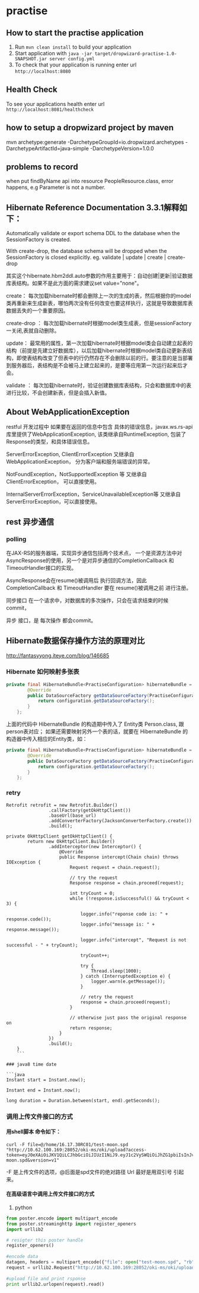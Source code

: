 # practise

How to start the practise application
---

1. Run `mvn clean install` to build your application
1. Start application with `java -jar target/dropwizard-practise-1.0-SNAPSHOT.jar server config.yml`
1. To check that your application is running enter url `http://localhost:8080`

Health Check
---

To see your applications health enter url `http://localhost:8081/healthcheck`

## how to setup a dropwizard project by maven

mvn archetype:generate -DarchetypeGroupId=io.dropwizard.archetypes -DarchetypeArtifactId=java-simple -DarchetypeVersion=1.0.0

## problems to record

when put findByName api into resource PeopleResource.class, error happens, e.g Parameter is not a number.

## Hibernate Reference Documentation 3.3.1解释如下：

Automatically validate or export schema DDL to the database when the SessionFactory is created.

With create-drop, the database schema will be dropped when the SessionFactory is closed explicitly.
eg. validate | update | create | create-drop



其实这个hibernate.hbm2ddl.auto参数的作用主要用于：自动创建|更新|验证数据库表结构。如果不是此方面的需求建议set value="none"。

create：
   每次加载hibernate时都会删除上一次的生成的表，然后根据你的model类再重新来生成新表，哪怕两次没有任何改变也要这样执行，这就是导致数据库表数据丢失的一个重要原因。

create-drop ：
    每次加载hibernate时根据model类生成表，但是sessionFactory一关闭,表就自动删除。

update：
    最常用的属性，第一次加载hibernate时根据model类会自动建立起表的结构（前提是先建立好数据库），以后加载hibernate时根据model类自动更新表结构，即使表结构改变了但表中的行仍然存在不会删除以前的行。要注意的是当部署到服务器后，表结构是不会被马上建立起来的，是要等应用第一次运行起来后才会。

validate ：
    每次加载hibernate时，验证创建数据库表结构，只会和数据库中的表进行比较，不会创建新表，但是会插入新值。


## About WebApplicationException

restful 开发过程中 如果要在返回的信息中包含 具体的错误信息，javax.ws.rs-api库里提供了WebApplicationException, 该类继承自RuntimeException, 包装了Response的类型，和具体错误信息。

ServerErrorException, ClientErrorException 又继承自 WebApplicationException， 分为客户端和服务端错误的异常。

NotFoundException，NotSupportedException 等 又继承自 ClientErrorException， 可以直接使用。

InternalServerErrorException，ServiceUnavailableException等 又继承自 ServerErrorException，可以直接使用。

## rest 异步通信

### polling

在JAX-RS的服务器端，实现异步通信包括两个技术点， 一个是资源方法中对AsyncResponse的使用，另一个是对异步通信的CompletionCallback 和 TimeoutHandler接口的实现。

AsyncResponse会在resume()被调用后 执行回调方法，因此 CompletionCallback 和 TimeoutHandler 要在 resume()被调用之前 进行注册。

同步接口 在一个请求中，对数据库的多次操作，只会在请求结束的时候 commit，

异步 接口，是 每次操作 都会commit。


## Hibernate数据保存操作方法的原理对比

http://fantasyyong.iteye.com/blog/146685

### Hibernate 如何映射多张表
```java
private final HibernateBundle<PractiseConfiguration> hibernateBundle = new HibernateBundle<PractiseConfiguration>(Person.class) {
        @Override
        public DataSourceFactory getDataSourceFactory(PractiseConfiguration configuration) {
            return configuration.getDataSourceFactory();
        }
    };
```

上面的代码中 HibernateBundle 的构造期中传入了 Entity类 Person.class, 跟person表对应；
如果还需要映射另外一个表的话，就要在 HibernateBundle 的构造器中传入相应的Entity类，如：

```java
private final HibernateBundle<PractiseConfiguration> hibernateBundle = new HibernateBundle<PractiseConfiguration>(Person.class，People.class) {
        @Override
        public DataSourceFactory getDataSourceFactory(PractiseConfiguration configuration) {
            return configuration.getDataSourceFactory();
        }
    };
```

### retry
```
Retrofit retrofit = new Retrofit.Builder()
                .callFactory(getOkHttpClient())
                .baseUrl(base_url)
                .addConverterFactory(JacksonConverterFactory.create())
                .build();

private OkHttpClient getOkHttpClient() {
        return new OkHttpClient.Builder()
                .addInterceptor(new Interceptor() {
                    @Override
                    public Response intercept(Chain chain) throws IOException {
                        Request request = chain.request();

                        // try the request
                        Response response = chain.proceed(request);

                        int tryCount = 0;
                        while (!response.isSuccessful() && tryCount < 3) {

                            logger.info("reponse code is: " + response.code());
                            logger.info("message is: " + response.message());

                            logger.info("intercept", "Request is not successful - " + tryCount);

                            tryCount++;

                            try {
                                Thread.sleep(1000);
                            } catch (InterruptedException e) {
                                logger.warn(e.getMessage());
                            }

                            // retry the request
                            response = chain.proceed(request);
                        }

                        // otherwise just pass the original response on
                        return response;
                    }
                })
                .build();
    }
    ```

### java8 time date

```java
Instant start = Instant.now();

Instant end = Instant.now();

long duration = Duration.between(start, end).getSeconds();
```

### 调用上传文件接口的方式

#### 用shell脚本 命令如下：

```shell
curl -F file=@/home/16.17.30RC01/test-moon.spd "http://10.62.100.169:28052/oki-ms/oki/upload?access-token=eyJ0eXAiOiJKV1QiLCJhbGciOiJIUzI1NiJ9.eyJ1c2VySWQiOiJhZG1pbiIsInJvbGVzIjpbInVzZXIiXSwiZXhwIjoxNTAwMTAwNTUyMzAyfQ.04bU2jTCAwX457vVjo6Npy17c6sxgEgt8EcPTO3UEgE&name=test-moon.spd&version=v1"
```

-F 是上传文件的选项，@后面是spd文件的绝对路径   Url 最好是用双引号 引起来。

#### 在高级语言中调用上传文件接口的方式

1. python 

```python
from poster.encode import multipart_encode
from poster.streaminghttp import register_openers
import urllib2

# resigter this poster handle
register_openers()
            
#encode data
datagen, headers = multipart_encode({"file": open("test-moon.spd", "rb")})
request = urllib2.Request("http://10.62.100.169:28052/oki-ms/oki/upload?access-token=eyJ0eXAiOiJKV1QiLCJhbGciOiJIUzI1NiJ9.eyJ1c2VySWQiOiJhZG1pbiIsInJvbGVzIjpbInVzZXIiXSwiZXhwIjoxNTAwMTAwNTUyMzAyfQ.04bU2jTCAwX457vVjo6Npy17c6sxgEgt8EcPTO3UEgE&name=test-moon.spd&version=v1", datagen, headers)
            
#upload file and print rsponse
print urllib2.urlopen(request).read()
            
 ```
